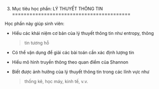3. Mục tiêu học phần: LÝ THUYẾT THÔNG TIN
=========================================

Học phần này giúp sinh viên:

-   Hiểu các khái niệm cơ bản của lý thuyết thông tin như entropy, thông
    > tin tương hỗ

-   Có thể vận dụng để giải các bài toán cần xác định lượng tin

-   Hiểu mô hình truyền thông theo quan điểm của Shannon

-   Biết được ảnh hưởng của lý thuyết thông tin trong các lĩnh vực như
    > thống kê, học máy, kinh tế, v.v.


